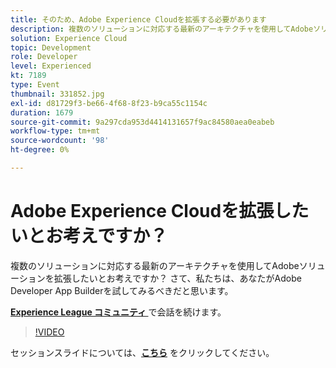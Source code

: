 ```yaml
---
title: そのため、Adobe Experience Cloudを拡張する必要があります
description: 複数のソリューションに対応する最新のアーキテクチャを使用してAdobeソリューションを拡張したいとお考えですか？ さて、私たちは、あなたがAdobe Developer App Builderを試してみるべきだと思います。 このセッションは、Adobe Developers Live コンテンツイベントの一環として提供されました。
solution: Experience Cloud
topic: Development
role: Developer
level: Experienced
kt: 7189
type: Event
thumbnail: 331852.jpg
exl-id: d81729f3-be66-4f68-8f23-b9ca55c1154c
duration: 1679
source-git-commit: 9a297cda953d4414131657f9ac84580aea0eabeb
workflow-type: tm+mt
source-wordcount: '98'
ht-degree: 0%

---
```


# Adobe Experience Cloudを拡張したいとお考えですか？

複数のソリューションに対応する最新のアーキテクチャを使用してAdobeソリューションを拡張したいとお考えですか？ さて、私たちは、あなたがAdobe Developer App Builderを試してみるべきだと思います。

**[Experience League コミュニティ ](https://adobe.ly/36Yd3v6)** で会話を続けます。

>[!VIDEO](https://video.tv.adobe.com/v/331852/?quality=12&learn=on&hidetitle=true)

セッションスライドについては、**[こちら](/help/adobe-developers-live/assets/extend-experience-cloud.pdf)** をクリックしてください。
